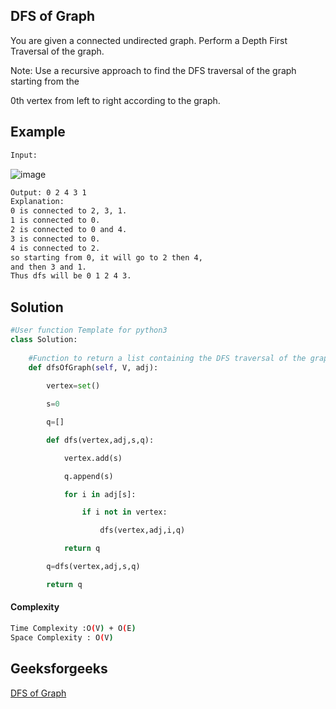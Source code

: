 ## DFS of Graph
You are given a connected undirected graph. Perform a Depth First Traversal of the graph.

Note: Use a recursive approach to find the DFS traversal of the graph starting from the 

0th vertex from left to right according to the graph.

## Example 

```bash
Input:
```
![image](https://user-images.githubusercontent.com/94613732/203835933-e1ff7832-933c-434d-99f7-38c151ff1e42.png)

```bash
Output: 0 2 4 3 1
Explanation: 
0 is connected to 2, 3, 1.
1 is connected to 0.
2 is connected to 0 and 4.
3 is connected to 0.
4 is connected to 2.
so starting from 0, it will go to 2 then 4,
and then 3 and 1.
Thus dfs will be 0 1 2 4 3.

```

## Solution 

```python
#User function Template for python3
class Solution:
    
    #Function to return a list containing the DFS traversal of the graph.
    def dfsOfGraph(self, V, adj):
     
        vertex=set()

        s=0

        q=[]

        def dfs(vertex,adj,s,q):

            vertex.add(s)

            q.append(s)

            for i in adj[s]:

                if i not in vertex:

                    dfs(vertex,adj,i,q)

            return q

        q=dfs(vertex,adj,s,q)

        return q 
 ```
#### Complexity
```bash
Time Complexity :O(V) + O(E)
Space Complexity : O(V)
```
## Geeksforgeeks
[DFS of Graph](https://practice.geeksforgeeks.org/problems/depth-first-traversal-for-a-graph/1?utm_source=gfg&utm_medium=article&utm_campaign=bottom_sticky_on_article)
